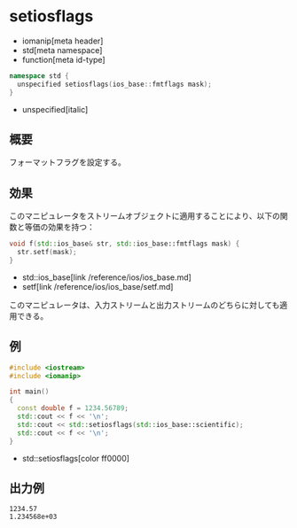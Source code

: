 # setiosflags
* iomanip[meta header]
* std[meta namespace]
* function[meta id-type]

```cpp
namespace std {
  unspecified setiosflags(ios_base::fmtflags mask);
}
```
* unspecified[italic]

## 概要
フォーマットフラグを設定する。


## 効果
このマニピュレータをストリームオブジェクトに適用することにより、以下の関数と等価の効果を持つ：

```cpp
void f(std::ios_base& str, std::ios_base::fmtflags mask) {
  str.setf(mask);
}
```
* std::ios_base[link /reference/ios/ios_base.md]
* setf[link /reference/ios/ios_base/setf.md]

このマニピュレータは、入力ストリームと出力ストリームのどちらに対しても適用できる。


## 例
```cpp example
#include <iostream>
#include <iomanip>

int main()
{
  const double f = 1234.56789;
  std::cout << f << '\n';
  std::cout << std::setiosflags(std::ios_base::scientific);
  std::cout << f << '\n';
}
```
* std::setiosflags[color ff0000]


## 出力例
```
1234.57
1.234568e+03
```
